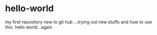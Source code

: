 # hello-world
my first repository
new to git hub ...trying out new stuffs and how to use this.
hello world...again
